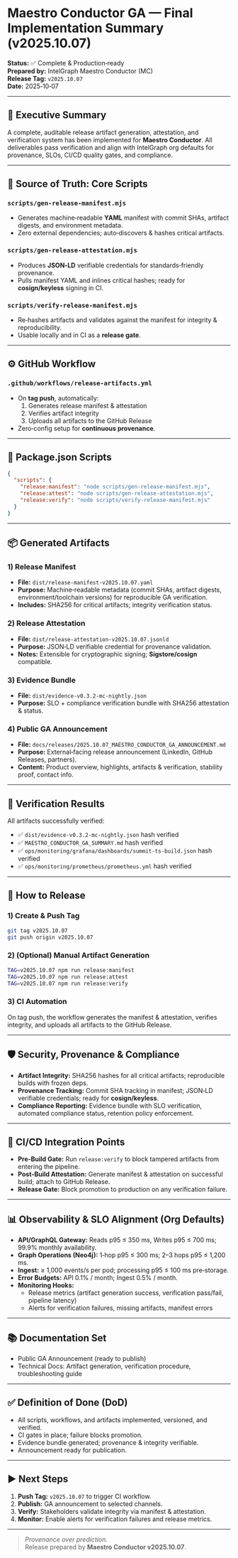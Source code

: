 # Maestro Conductor GA — Final Implementation Summary (v2025.10.07)

**Status:** ✅ Complete & Production‑ready  
**Prepared by:** IntelGraph Maestro Conductor (MC)  
**Release Tag:** `v2025.10.07`  
**Date:** 2025‑10‑07

---

## 🎯 Executive Summary
A complete, auditable release artifact generation, attestation, and verification system has been implemented for **Maestro Conductor**. All deliverables pass verification and align with IntelGraph org defaults for provenance, SLOs, CI/CD quality gates, and compliance.

---

## 📁 Source of Truth: Core Scripts

### `scripts/gen-release-manifest.mjs`
- Generates machine‑readable **YAML** manifest with commit SHAs, artifact digests, and environment metadata.
- Zero external dependencies; auto‑discovers & hashes critical artifacts.

### `scripts/gen-release-attestation.mjs`
- Produces **JSON‑LD** verifiable credentials for standards‑friendly provenance.
- Pulls manifest YAML and inlines critical hashes; ready for **cosign/keyless** signing in CI.

### `scripts/verify-release-manifest.mjs`
- Re‑hashes artifacts and validates against the manifest for integrity & reproducibility.
- Usable locally and in CI as a **release gate**.

---

## ⚙️ GitHub Workflow

### `.github/workflows/release-artifacts.yml`
- On **tag push**, automatically:
  1) Generates release manifest & attestation  
  2) Verifies artifact integrity  
  3) Uploads all artifacts to the GitHub Release
- Zero‑config setup for **continuous provenance**.

---

## 🧰 Package.json Scripts
```json
{
  "scripts": {
    "release:manifest": "node scripts/gen-release-manifest.mjs",
    "release:attest": "node scripts/gen-release-attestation.mjs",
    "release:verify": "node scripts/verify-release-manifest.mjs"
  }
}
```

---

## 📦 Generated Artifacts

### 1) Release Manifest
- **File:** `dist/release-manifest-v2025.10.07.yaml`
- **Purpose:** Machine‑readable metadata (commit SHAs, artifact digests, environment/toolchain versions) for reproducible GA verification.
- **Includes:** SHA256 for critical artifacts; integrity verification status.

### 2) Release Attestation
- **File:** `dist/release-attestation-v2025.10.07.jsonld`
- **Purpose:** JSON‑LD verifiable credential for provenance validation.
- **Notes:** Extensible for cryptographic signing; **Sigstore/cosign** compatible.

### 3) Evidence Bundle
- **File:** `dist/evidence-v0.3.2-mc-nightly.json`
- **Purpose:** SLO + compliance verification bundle with SHA256 attestation & status.

### 4) Public GA Announcement
- **File:** `docs/releases/2025.10.07_MAESTRO_CONDUCTOR_GA_ANNOUNCEMENT.md`
- **Purpose:** External‑facing release announcement (LinkedIn, GitHub Releases, partners).  
- **Content:** Product overview, highlights, artifacts & verification, stability proof, contact info.

---

## 🧪 Verification Results
All artifacts successfully verified:
- ✅ `dist/evidence-v0.3.2-mc-nightly.json` hash verified
- ✅ `MAESTRO_CONDUCTOR_GA_SUMMARY.md` hash verified
- ✅ `ops/monitoring/grafana/dashboards/summit-ts-build.json` hash verified
- ✅ `ops/monitoring/prometheus/prometheus.yml` hash verified

---

## 🚀 How to Release

### 1) Create & Push Tag
```bash
git tag v2025.10.07
git push origin v2025.10.07
```

### 2) (Optional) Manual Artifact Generation
```bash
TAG=v2025.10.07 npm run release:manifest
TAG=v2025.10.07 npm run release:attest
TAG=v2025.10.07 npm run release:verify
```

### 3) CI Automation
On tag push, the workflow generates the manifest & attestation, verifies integrity, and uploads all artifacts to the GitHub Release.

---

## 🛡️ Security, Provenance & Compliance
- **Artifact Integrity:** SHA256 hashes for all critical artifacts; reproducible builds with frozen deps.
- **Provenance Tracking:** Commit SHA tracking in manifest; JSON‑LD verifiable credentials; ready for **cosign/keyless**.
- **Compliance Reporting:** Evidence bundle with SLO verification, automated compliance status, retention policy enforcement.

---

## 🔄 CI/CD Integration Points
- **Pre‑Build Gate:** Run `release:verify` to block tampered artifacts from entering the pipeline.
- **Post‑Build Attestation:** Generate manifest & attestation on successful build; attach to GitHub Release.
- **Release Gate:** Block promotion to production on any verification failure.

---

## 📊 Observability & SLO Alignment (Org Defaults)
- **API/GraphQL Gateway:** Reads p95 ≤ 350 ms, Writes p95 ≤ 700 ms; 99.9% monthly availability.
- **Graph Operations (Neo4j):** 1‑hop p95 ≤ 300 ms; 2–3 hops p95 ≤ 1,200 ms.
- **Ingest:** ≥ 1,000 events/s per pod; processing p95 ≤ 100 ms pre‑storage.
- **Error Budgets:** API 0.1% / month; Ingest 0.5% / month.
- **Monitoring Hooks:**
  - Release metrics (artifact generation success, verification pass/fail, pipeline latency)
  - Alerts for verification failures, missing artifacts, manifest errors

---

## 📚 Documentation Set
- Public GA Announcement (ready to publish)
- Technical Docs: Artifact generation, verification procedure, troubleshooting guide

---

## ✅ Definition of Done (DoD)
- All scripts, workflows, and artifacts implemented, versioned, and verified.
- CI gates in place; failure blocks promotion.
- Evidence bundle generated; provenance & integrity verifiable.
- Announcement ready for publication.

---

## ▶️ Next Steps
1. **Push Tag:** `v2025.10.07` to trigger CI workflow.
2. **Publish:** GA announcement to selected channels.
3. **Verify:** Stakeholders validate integrity via manifest & attestation.
4. **Monitor:** Enable alerts for verification failures and release metrics.

---

> _Provenance over prediction._  
> Release prepared by **Maestro Conductor v2025.10.07**.

